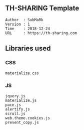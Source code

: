 ## TH-SHARING Template

    Author  : SubMaRk
    Version : 1
    Time    : 2018-12-24
    URL     : https://th-sharing.com

## Libraries used
### CSS
    materialize.css
### JS

    jquery.js
    materialize.js
    pace.js
    alertify.js
    scroll.js
    web.theme.cookies.js
    prevent_copy.js
